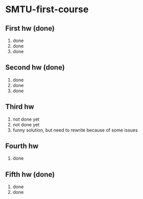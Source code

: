 # SMTU-first-course
## First hw (done)
  1. done
  2. done
  3. done
## Second hw (done)
  1. done
  2. done
  3. done
## Third hw
  1. not done yet
  2. not done yet
  3. funny solution, but need to rewrite because of some issues
## Fourth hw
  1. done
## Fifth hw (done)
  1. done
  2. done
